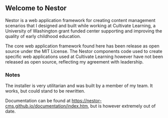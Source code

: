 <h2>Welcome to Nestor</h2>

Nestor is a web application framework for creating content management scenarios that I designed and built while working at Cultivate Learning, a University of Washington grant funded center supporting and improving the quality of early childhood education.

The core web application framework found here has been release as open source under the MIT License. The Nestor components code used to create specific web applications used at Cultivate Learning however have not been released as open source, reflecting my agreement with leadership.

<h3>Notes</h3>

The installer is very utilitarian and was built by a member of my team. It works, but could stand to be rewritten.

Documentation can be found at <a href="https://nestor-cms.github.io/documentation/index.htm">https://nestor-cms.github.io/documentation/index.htm</a>, but is however extremely out of date.
